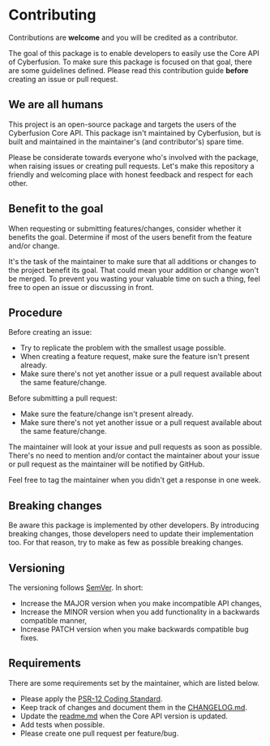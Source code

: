 # Contributing

Contributions are **welcome** and you will be credited as a contributor.

The goal of this package is to enable developers to easily use the Core API of Cyberfusion. To make sure this
package is focused on that goal, there are some guidelines defined. Please read this contribution guide **before**
creating an issue or pull request.

## We are all humans

This project is an open-source package and targets the users of the Cyberfusion Core API. This package isn't
maintained by Cyberfusion, but is built and maintained in the maintainer's (and contributor's) spare time.

Please be considerate towards everyone who's involved with the package, when raising issues or creating pull requests.
Let's make this repository a friendly and welcoming place with honest feedback and respect for each other.

## Benefit to the goal

When requesting or submitting features/changes, consider whether it benefits the goal. Determine if most of the users
benefit from the feature and/or change.

It's the task of the maintainer to make sure that all additions or changes to the project benefit its goal. That could
mean your addition or change won't be merged. To prevent you wasting your valuable time on such a thing, feel free to
open an issue or discussing in front.

## Procedure

Before creating an issue:

- Try to replicate the problem with the smallest usage possible.
- When creating a feature request, make sure the feature isn't present already.
- Make sure there's not yet another issue or a pull request available about the same feature/change.

Before submitting a pull request:

- Make sure the feature/change isn't present already.
- Make sure there's not yet another issue or a pull request available about the same feature/change.

The maintainer will look at your issue and pull requests as soon as possible. There's no need to mention and/or contact
the maintainer about your issue or pull request as the maintainer will be notified by GitHub.

Feel free to tag the maintainer when you didn't get a response in one week.

## Breaking changes

Be aware this package is implemented by other developers. By introducing breaking changes, those developers need to
update their implementation too. For that reason, try to make as few as possible breaking changes.

## Versioning

The versioning follows [SemVer](http://semver.org/). In short:

- Increase the MAJOR version when you make incompatible API changes,
- Increase the MINOR version when you add functionality in a backwards compatible manner,
- Increase PATCH version when you make backwards compatible bug fixes.

## Requirements

There are some requirements set by the maintainer, which are listed below.

- Please apply the [PSR-12 Coding Standard](https://github.com/php-fig/fig-standards/blob/master/accepted/PSR-12-coding-style-guide.md).
- Keep track of changes and document them in the [CHANGELOG.md](CHANGELOG.md).
- Update the [readme.md](README.md) when the Core API version is updated.
- Add tests when possible.
- Please create one pull request per feature/bug.
